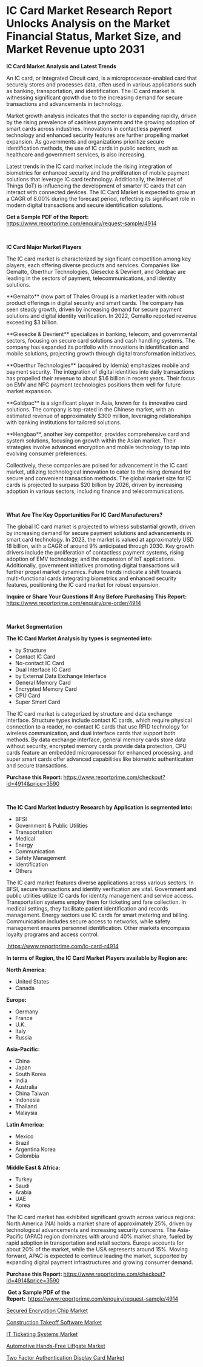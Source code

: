 <p><h1>IC Card Market Research Report Unlocks Analysis on the Market Financial Status, Market Size, and Market Revenue upto 2031</h1></p><p><strong>IC Card Market Analysis and Latest Trends</strong></p>
<p><p>An IC card, or Integrated Circuit card, is a microprocessor-enabled card that securely stores and processes data, often used in various applications such as banking, transportation, and identification. The IC card market is witnessing significant growth due to the increasing demand for secure transactions and advancements in technology.</p><p>Market growth analysis indicates that the sector is expanding rapidly, driven by the rising prevalence of cashless payments and the growing adoption of smart cards across industries. Innovations in contactless payment technology and enhanced security features are further propelling market expansion. As governments and organizations prioritize secure identification methods, the use of IC cards in public sectors, such as healthcare and government services, is also increasing.</p><p>Latest trends in the IC card market include the rising integration of biometrics for enhanced security and the proliferation of mobile payment solutions that leverage IC card technology. Additionally, the Internet of Things (IoT) is influencing the development of smarter IC cards that can interact with connected devices. The IC Card Market is expected to grow at a CAGR of 8.00% during the forecast period, reflecting its significant role in modern digital transactions and secure identification solutions.</p></p>
<p><strong>Get a Sample PDF of the Report:&nbsp;</strong> <a href="https://www.reportprime.com/enquiry/request-sample/4914">https://www.reportprime.com/enquiry/request-sample/4914</a></p>
<p>&nbsp;</p>
<p><strong>IC Card Major Market Players</strong></p>
<p><p>The IC card market is characterized by significant competition among key players, each offering diverse products and services. Companies like Gemalto, Oberthur Technologies, Giesecke & Devrient, and Goldpac are leading in the sectors of payment, telecommunications, and identity solutions.</p><p>**Gemalto** (now part of Thales Group) is a market leader with robust product offerings in digital security and smart cards. The company has seen steady growth, driven by increasing demand for secure payment solutions and digital identity verification. In 2022, Gemalto reported revenue exceeding $3 billion.</p><p>**Giesecke & Devrient** specializes in banking, telecom, and governmental sectors, focusing on secure card solutions and cash handling systems. The company has expanded its portfolio with innovations in identification and mobile solutions, projecting growth through digital transformation initiatives.</p><p>**Oberthur Technologies** (acquired by Idemia) emphasizes mobile and payment security. The integration of digital identities into daily transactions has propelled their revenue to about $1.6 billion in recent years. Their focus on EMV and NFC payment technologies positions them well for future market expansion.</p><p>**Goldpac** is a significant player in Asia, known for its innovative card solutions. The company is top-rated in the Chinese market, with an estimated revenue of approximately $300 million, leveraging relationships with banking institutions for tailored solutions.</p><p>**Hengbao**, another key competitor, provides comprehensive card and system solutions, focusing on growth within the Asian market. Their strategies involve advanced encryption and mobile technology to tap into evolving consumer preferences.</p><p>Collectively, these companies are poised for advancement in the IC card market, utilizing technological innovation to cater to the rising demand for secure and convenient transaction methods. The global market size for IC cards is projected to surpass $20 billion by 2026, driven by increasing adoption in various sectors, including finance and telecommunications.</p></p>
<p>&nbsp;</p>
<p><strong>What Are The Key Opportunities For IC Card Manufacturers?</strong></p>
<p><p>The global IC card market is projected to witness substantial growth, driven by increasing demand for secure payment solutions and advancements in smart card technology. In 2023, the market is valued at approximately USD 18 billion, with a CAGR of around 9% anticipated through 2030. Key growth drivers include the proliferation of contactless payment systems, rising adoption of EMV technology, and the expansion of IoT applications. Additionally, government initiatives promoting digital transactions will further propel market dynamics. Future trends indicate a shift towards multi-functional cards integrating biometrics and enhanced security features, positioning the IC card market for robust expansion.</p></p>
<p><strong>Inquire or Share Your Questions If Any Before Purchasing This Report:</strong> <a href="https://www.reportprime.com/enquiry/pre-order/4914">https://www.reportprime.com/enquiry/pre-order/4914</a></p>
<p>&nbsp;</p>
<p><strong>Market Segmentation</strong></p>
<p><strong>The IC Card Market Analysis by types is segmented into:</strong></p>
<p><ul><li>by Structure</li><li>Contact IC Card</li><li>No-contact IC Card</li><li>Dual Interface IC Card</li><li>by External Data Exchange Interface</li><li>General Memory Card</li><li>Encrypted Memory Card</li><li>CPU Card</li><li>Super Smart Card</li></ul></p>
<p><p>The IC card market is categorized by structure and data exchange interface. Structure types include contact IC cards, which require physical connection to a reader, no-contact IC cards that use RFID technology for wireless communication, and dual interface cards that support both methods. By data exchange interface, general memory cards store data without security, encrypted memory cards provide data protection, CPU cards feature an embedded microprocessor for enhanced processing, and super smart cards offer advanced capabilities like biometric authentication and secure transactions.</p></p>
<p><strong>Purchase this Report:&nbsp;</strong><a href="https://www.reportprime.com/checkout?id=4914&price=3590">https://www.reportprime.com/checkout?id=4914&price=3590</a></p>
<p>&nbsp;</p>
<p><strong>The IC Card Market Industry Research by Application is segmented into:</strong></p>
<p><ul><li>BFSI</li><li>Government & Public Utilities</li><li>Transportation</li><li>Medical</li><li>Energy</li><li>Communication</li><li>Safety Management</li><li>Identification</li><li>Others</li></ul></p>
<p><p>The IC card market features diverse applications across various sectors. In BFSI, secure transactions and identity verification are vital. Government and public utilities utilize IC cards for identity management and service access. Transportation systems employ them for ticketing and fare collection. In medical settings, they facilitate patient identification and records management. Energy sectors use IC cards for smart metering and billing. Communication includes secure access to networks, while safety management ensures personnel identification. Other markets encompass loyalty programs and access control.</p></p>
<p><a href="https://www.reportprime.com/ic-card-r4914">&nbsp;https://www.reportprime.com/ic-card-r4914</a></p>
<p><strong>In terms of Region, the IC Card Market Players available by Region are:</strong></p>
<p>
    <p> <strong> North America: </strong>
        <ul>
            <li>United States</li>
            <li>Canada</li>
        </ul>
        </p> 
    <p> <strong> Europe: </strong>
        <ul>
            <li>Germany</li>
            <li>France</li>
            <li>U.K.</li>
            <li>Italy</li>
            <li>Russia</li>
        </ul>
        </p> 
    <p> <strong> Asia-Pacific: </strong>
        <ul>
            <li>China</li>
            <li>Japan</li>
            <li>South Korea</li>
            <li>India</li>
            <li>Australia</li>
            <li>China Taiwan</li>
            <li>Indonesia</li>
            <li>Thailand</li>
            <li>Malaysia</li>
        </ul>
        </p> 
    <p> <strong> Latin America: </strong>
        <ul>
            <li>Mexico</li>
            <li>Brazil</li>
            <li>Argentina Korea</li>
            <li>Colombia</li>
        </ul>
        </p> 
    <p> <strong> Middle East & Africa: </strong>
        <ul>
            <li>Turkey</li>
            <li>Saudi</li>
            <li>Arabia</li>
            <li>UAE</li>
            <li>Korea</li>
        </ul>
    </p>
    </p>
<p><p>The IC card market has exhibited significant growth across various regions: North America (NA) holds a market share of approximately 25%, driven by technological advancements and increasing security concerns. The Asia-Pacific (APAC) region dominates with around 40% market share, fueled by rapid adoption in transportation and retail sectors. Europe accounts for about 20% of the market, while the USA represents around 15%. Moving forward, APAC is expected to continue leading the market, supported by expanding digital payment infrastructures and growing consumer demand.</p></p>
<p><strong>Purchase this Report: </strong><a href="https://www.reportprime.com/checkout?id=4914&price=3590">https://www.reportprime.com/checkout?id=4914&price=3590</a></p>
<p>&nbsp;<strong>Get a Sample PDF of the Report:&nbsp;&nbsp;</strong><a href="https://www.reportprime.com/enquiry/request-sample/4914">https://www.reportprime.com/enquiry/request-sample/4914</a></p>
<p><strong></strong></p>
<p><p><a href="https://github.com/jordond5lezama/Market-Research-Report-List-1/blob/main/secured-encryption-chip-market.md">Secured Encryption Chip Market</a></p><p><a href="https://www.linkedin.com/pulse/navigating-global-construction-takeoff-software-market-landscape-6tane?trackingId=38Uvi9ScQGKkywu2VUy40Q%3D%3D">Construction Takeoff Software Market</a></p><p><a href="https://www.linkedin.com/pulse/global-perspectives-ticketing-systems-market-trends-challenges-mzqte?trackingId=6iB5piUsSOSWMrimy4EYww%3D%3D">IT Ticketing Systems Market</a></p><p><a href="https://issuu.com/reportprime-2/docs/automotive-hands-free-liftgate-mark_31ae52ab1f14ec">Automotive Hands-Free Liftgate Market</a></p><p><a href="https://github.com/dringals/Market-Research-Report-List-5/blob/main/two-factor-authentication-display-card-market.md">Two Factor Authentication Display Card Market</a></p></p>